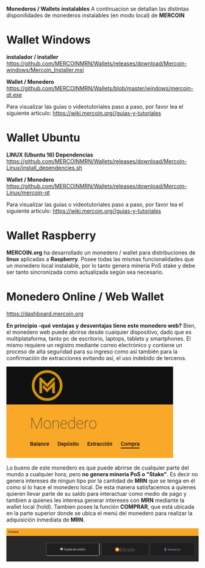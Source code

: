 <!-- TITLE: Wallets Y Monederos -->
<!-- SUBTITLE:  Wallets Y Monederos disponibles -->

**Monederos / Wallets instalables**
A continuacion se detallan las distintas disponilidades de monederos instalables (en modo local) de **MERCOIN**

# Wallet Windows
**instalador / installer**
https://github.com/MERCOINMRN/Wallets/releases/download/Mercoin-windows/Mercoin_Installer.msi

**Wallet / Monedero**
https://github.com/MERCOINMRN/Wallets/blob/master/windows/mercoin-qt.exe

Para visualizar las guias o videotutoriales paso a paso, por favor lea el siguiente articulo: https://wiki.mercoin.org//guias-y-tutoriales
# Wallet Ubuntu
**LINUX (Ubuntu 16)
Dependencias**
https://github.com/MERCOINMRN/Wallets/releases/download/Mercoin-Linux/install_dependencies.sh

**Wallet / Monedero**
https://github.com/MERCOINMRN/Wallets/releases/download/Mercoin-Linux/mercoin-qt

Para visualizar las guias o videotutoriales paso a paso, por favor lea el siguiente articulo: https://wiki.mercoin.org//guias-y-tutoriales
# Wallet Raspberry
**MERCOIN.org** ha desarrollado un monedero / wallet para distribuciones de **linux** aplicadas a **Raspberry**. Posee todas las mismas funcionalidades que un monedero local instalable, por lo tanto genera mineria PoS stake y debe ser tanto sincronizada como actualizada según sea necesario.

# Monedero Online / Web Wallet
https://dashboard.mercoin.org

**En principio -qué ventajas y desventajas tiene este monedero web?**
Bien, el monedero web puede abrirse desde cualquier dispositivo, dado que es multiplataforma, tanto pc de escritorio, laptops, tablets y smartphones. El mismo requiere un registro mediante correo electrónico y contiene un proceso de alta seguridad para su ingreso como así también para la confirmación de extracciones evitando así, el uso indebido de terceros.

![1](/uploads/1.png "1")

Lo bueno de este monedero es que puede abrirse de cualquier parte del mundo a cualquier hora, pero **no genera mineria PoS o "Stake"**. Es decir no genera intereses de ningun tipo por la cantidad de **MRN** que se tenga en él como sí lo hace el monedero local. De esta manera satisfacemos a quienes quieren llevar parte de su saldo para interactuar como medio de pago y tambien a quienes les interesa generar intereses con **MRN** mediante la wallet local (hold).
Tambien posee la función **COMPRAR**, que está ubicada en la parte superior donde se ubica el menú del monedero para realizar la adquisición inmediata de **MRN**.

![2](/uploads/2.png "2")

